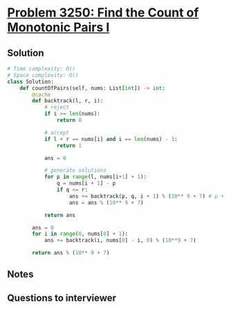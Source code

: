 # [Problem 3250: Find the Count of Monotonic Pairs I](https://leetcode.com/problems/find-the-count-of-monotonic-pairs-i/)

## Solution

```py
# Time complexity: O()
# Space complexity: O()
class Solution:
    def countOfPairs(self, nums: List[int]) -> int:
        @cache
        def backtrack(l, r, i):
            # reject
            if i >= len(nums):
                return 0

            # accept
            if l + r == nums[i] and i == len(nums) - 1:
                return 1

            ans = 0

            # generate solutions
            for p in range(l, nums[i+1] + 1):
                q = nums[i + 1] - p
                if q <= r:
                    ans += backtrack(p, q, i + 1) % (10** 9 + 7) # p + q = nums[i]
                    ans = ans % (10** 9 + 7)

            return ans

        ans = 0
        for i in range(0, nums[0] + 1):
            ans += backtrack(i, nums[0] - i, 0) % (10**9 + 7)

        return ans % (10** 9 + 7)
```

## Notes

## Questions to interviewer
